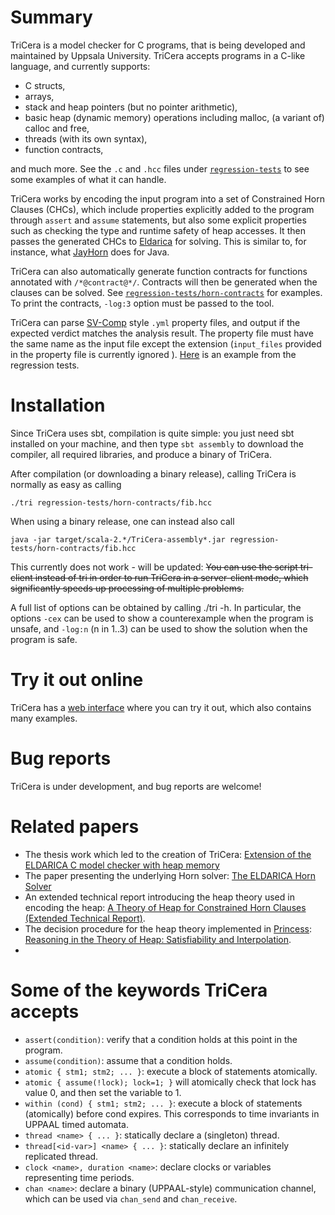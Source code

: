 # Summary
TriCera is a model checker for C programs, that is being developed and maintained by Uppsala University. TriCera accepts programs in a C-like language, and currently supports:
* C structs, 
* arrays, 
* stack and heap pointers (but no pointer arithmetic),
* basic heap (dynamic memory) operations including malloc, (a variant of) calloc and free,
* threads (with its own syntax),
* function contracts,

and much more. See the `.c` and `.hcc` files under [`regression-tests`](https://github.com/uuverifiers/tricera/tree/master/regression-tests) to see some examples of what it can handle.

TriCera works by encoding the input program into a set of Constrained Horn Clauses (CHCs), which include properties explicitly added to the program through `assert` and `assume` statements, but also some explicit properties such as checking the type and runtime safety of heap accesses. It then passes the generated CHCs to [Eldarica](https://github.com/uuverifiers/eldarica) for solving. This is similar to, for instance, what [JayHorn](https://jayhorn.github.io/jayhorn/) does for Java.

TriCera can also automatically generate function contracts for functions annotated with `/*@contract@*/`. Contracts will then be generated when the clauses can be solved. See [`regression-tests/horn-contracts`](https://github.com/uuverifiers/tricera/tree/master/regression-tests/horn-contracts) for examples. To print the contracts, `-log:3` option must be passed to the tool.

TriCera can parse [SV-Comp](https://sv-comp.sosy-lab.org/) style `.yml` property files, and output if the expected verdict matches the analysis result. The property file must have the same name as the input file except the extension (`input_files` provided in the property file is currently ignored ). [Here](https://github.com/uuverifiers/tricera/blob/master/regression-tests/horn-hcc-heap/memtrack-01.yml) is an example from the regression tests.

# Installation
Since TriCera uses sbt, compilation is quite simple: you just need sbt installed on your machine, and then type `sbt assembly` to download the compiler, all required libraries, and produce a binary of TriCera.

After compilation (or downloading a binary release), calling TriCera is normally as easy as calling

`./tri regression-tests/horn-contracts/fib.hcc`

When using a binary release, one can instead also call

`java -jar target/scala-2.*/TriCera-assembly*.jar regression-tests/horn-contracts/fib.hcc`

This currently does not work - will be updated: ~~You can use the script tri-client instead of tri in order to run TriCera in a server-client mode, which significantly speeds up processing of multiple problems.~~

A full list of options can be obtained by calling ./tri -h.
In particular, the options `-cex` can be used to show a counterexample when the program is unsafe, and `-log:n` (n in 1..3) can be used to show the solution when the program is safe.

# Try it out online
TriCera has a [web interface](http://logicrunch.it.uu.se:4096/~zafer/tricera/) where you can try it out, which also contains many examples.

# Bug reports
TriCera is under development, and bug reports are welcome!

# Related papers
* The thesis work which led to the creation of TriCera: [Extension of the ELDARICA C model checker with heap memory
](http://uu.diva-portal.org/smash/record.jsf?dswid=3650&pid=diva2%3A1373067)
* The paper presenting the underlying Horn solver: [The ELDARICA Horn Solver](https://ieeexplore.ieee.org/document/8603013)
* An extended technical report introducing the heap theory used in encoding the heap: [A Theory of Heap for Constrained Horn Clauses (Extended Technical Report)](https://arxiv.org/abs/2104.04224).
* The decision procedure for the heap theory implemented in [Princess](http://www.philipp.ruemmer.org/princess.shtml): [Reasoning in the Theory of Heap: Satisfiability and Interpolation](https://link.springer.com/chapter/10.1007%2F978-3-030-68446-4_9).
* 
# Some of the keywords TriCera accepts
* `assert(condition)`: verify that a condition holds at this point in the program.
* `assume(condition)`: assume that a condition holds.
* `atomic { stm1; stm2; ... }`: execute a block of statements atomically. 
* `atomic { assume(!lock); lock=1; }` will atomically check that lock has value 0, and then set the variable to 1.
* `within (cond) { stm1; stm2; ... }`: execute a block of statements (atomically) before cond expires. This corresponds to time invariants in UPPAAL timed automata.
* `thread <name> { ... }`: statically declare a (singleton) thread.
* `thread[<id-var>] <name> { ... }`: statically declare an infinitely replicated thread.
* `clock <name>, duration <name>`: declare clocks or variables representing time periods.
* `chan <name>`: declare a binary (UPPAAL-style) communication channel, which can be used via `chan_send` and `chan_receive`.
